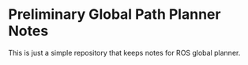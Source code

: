 # Preliminary Global Path Planner Notes

This is just a simple repository that keeps notes for ROS global planner.
